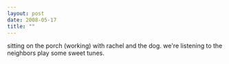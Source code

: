 ```yaml
---
layout: post
date: 2008-05-17
title: ""
---
```

sitting on the porch (working) with rachel and the dog. we're listening to the neighbors play some sweet tunes.